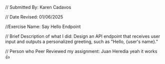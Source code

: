 
// Submitted By: Karen Cadavos

 // Date Revised: 01/06/2025

 //Exercise Name: Say Hello Endpoint

 // Brief Description of what I did: Design an API endpoint that receives user input and outputs a personalized greeting, such as "Hello, {user's name}."



// Person who Peer Reviewed my assignment: Juan Heredia
yeah it works 👍


